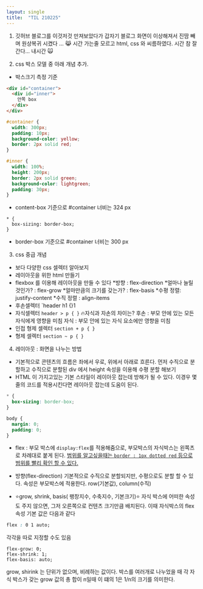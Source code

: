 ```yaml
---
layout: single
title:  "TIL 210225"
---
```



1. 깃허브 블로그를 이것저것 만져보았다가 갑자기 블로그 화면이 이상해져서 진땀 빼며 원상복귀 시켰다 ... 😹
시간 가는줄 모르고 html, css 와 씨름하였다. 시간 참 잘간다... 내시간 🙀

2. css 박스 모델 중 아래 개념 추가.
- 박스크기 측정 기준

```html
<div id="container">
  <div id="inner">
    안쪽 box
  </div>
</div>
```

```css
#container {
  width: 300px;
  padding: 10px;
  background-color: yellow;
  border: 2px solid red;
}

#inner {
  width: 100%;
  height: 200px;
  border: 2px solid green;
  background-color: lightgreen;
  padding: 30px;
}
```
* content-box 기준으로 #container 너비는 324 px


```
* {
  box-sizing: border-box;
}
```
* border-box 기준으로 #container 너비는 300 px 

3. css 중급 개념
 - 보다 다양한 css 셀렉터 알아보지
 - 레이아웃을 위한 html 만들기
 - flexbox 를 이용해 레이아웃을 만들 수 있다
   *방향 : flex-direction
   *얼마나 늘릴 것인가? : flex-grow
   *얼마만큼의 크기를 갖는가? : flex-basis
   *수평 정렬: justify-content
   *수직 정렬 : align-items
- 후손셀렉터 `header h1 {}1
- 자식셀렉터 `header > p { }`
🔥자식과 자손의 차이는?
후손 : 부모 안에 있는 모든 자식에게 영향을 미침
자식 : 부모 안에 있는 자식 요소에만 영향을 미침
- 인접 형제 셀렉터 `section + p { }`
- 형제 셀렉터 `section ~ p { }`

4. 레이아웃 : 화면을 나누는 방법
- 기본적으로 콘텐츠의 흐름은 좌에서 우로, 위에서 아래로 흐른다. 먼저 수직으로 분할하고 
수직으로 분할된 div 에서 height 속성을 이용해 수평 분할 해보기
- HTML 이 가지고있는 기본 스타일이 레이아웃 잡는데 방해가 될 수 있다. 
이경우 몇 줄의 코드를 적용시킨다면 레이아웃 잡는데 도움이 된다.
```css
* {
  box-sizing: border-box;
}

body {
  margin: 0;
  padding: 0;
}
```
- flex : 부모 박스에 `display:flex`를 적용해줌으로, 
부모박스의 자식박스는 왼쪽츠로 차례대로 붙게 된다.
<u>범위를 알고싶을때는 `border : 1px dotted red` 등으로 범위를 
빨리 확인 할 수 있다.</u>

- 방향(flex-direction)
기본적으로 수직으로 분할되지만, 수평으로도 분할 할 수 있다. 속성은 부모박스에 적용한다.
row(기본값), column(수직)

- ⭐️grow, shrink, basis( 팽창지수, 수축지수, 기본크기)⭐️
자식 박스에 어떠한 속성도 주지 않으면, 그저 오른쪽으로 컨텐츠 크기만큼 배치된다.
이때 자식박스의 flex 속성 기본 값은 다음과 같다
```css
flex : 0 1 auto;
```

각각을 따로 지정할 수도 있음
```
flex-grow: 0;
flex-shrink: 1;
flex-basis: auto;
```

grow, shirink 는 단위가 없으며, 비례하는 값이다.
박스를 여러개로 나누었을 때 각 자식 박스가 갖는 grow 값의 총 합이 n일때
이 떄의 1은 1/n의 크기를 의미한다.


